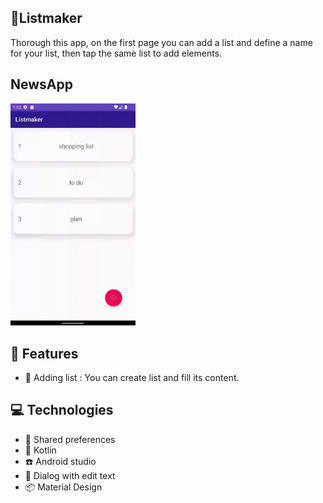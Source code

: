 ## 🎵Listmaker
Thorough this app, on the first page you can add a list and define a name for your list, then tap the same list to add elements.

## NewsApp

<img src="listmaker.gif" width="200">

## 🚀 Features

- 📄 Adding list : You can create list and fill its content.

## 💻 Technologies

- 📱 Shared preferences
- 🎯 Kotlin
- ☎️ Android studio
- 📜 Dialog with edit text  
- 📦 Material Design 
